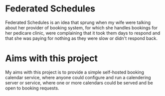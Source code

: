 # Federated Schedules
Federated Schedules is an idea that sprung when my wife were talking about her provider of booking system, for which she handles bookings for her pedicare clinic, were complaining that it took them days to respond and that she was paying for nothing as they were slow or didn't respond back.


# Aims with this project
My aims with this project is to provide a simple self-hosted booking calendar service, where anyone could configure and run a calendering server or service, where one or more calendars could be served and be open to booking requests.

